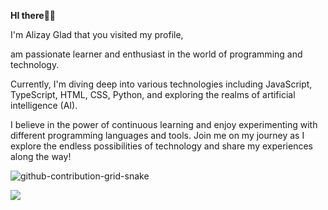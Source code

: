 **HI there**🙋‍♀️

I'm Alizay Glad that you visited my profile, 

am passionate learner and enthusiast in the world of programming and technology.

Currently, I'm diving deep into various technologies including JavaScript, TypeScript, HTML, CSS, Python, and exploring the realms of artificial intelligence (AI).

I believe in the power of continuous learning and enjoy experimenting with different programming languages and tools. Join me on my journey as I explore the endless possibilities of technology and share my experiences along the way!



![github-contribution-grid-snake](https://github.com/AlizayAyesha/AlizayAyesha/assets/68489612/90b48451-2b17-4735-8d9a-e8af691de7aa)

![](https://komarev.com/ghpvc/?username=AlizayAyesha)
